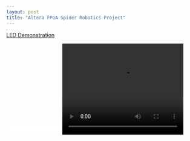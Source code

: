 ```yaml
---
layout: post
title: "Altera FPGA Spider Robotics Project"
---
```


<a href="/assets/vid/spider.mp4" title="Download video">LED Demonstration</a>

<embed src="/assets/vid/spider.mp4" autostart="false" height="30" width="144" />

<video width="320" height="240" autoplay>
  <source src="/assets/vid/spider.mp4" type="video/mp4">
</video>
